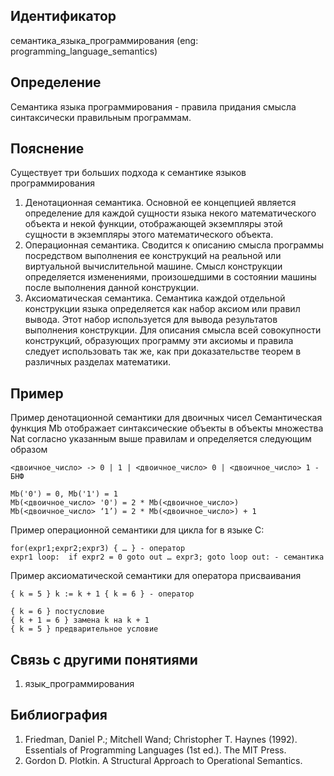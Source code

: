 ## Идентификатор

семантика_языка_программирования (eng: programming_language_semantics)

## Определение

Семантика языка программирования - правила придания смысла синтаксически правильным программам.

## Пояснение

Существует три больших подхода к семантике языков программирования

1. Денотационная семантика. Основной ее концепцией является определение для каждой сущности языка некого математического объекта и некой функции, отображающей экземпляры этой сущности в экземпляры этого математического объекта. 
2. Операционная семантика. Сводится к описанию смысла программы посредством выполнения ее конструкций на реальной или виртуальной вычислительной машине. Смысл конструкции определяется изменениями, произошедшими в состоянии машины после выполнения данной конструкции.
3. Аксиоматическая семантика. Семантика каждой отдельной конструкции языка определяется как набор аксиом или правил вывода. Этот набор используется для вывода результатов выполнения конструкции. Для описания смысла всей совокупности конструкций, образующих программу эти аксиомы и правила следует использовать так же, как при доказательстве теорем в различных разделах математики.

## Пример

Пример денотационной семантики для двоичных чисел
Семантическая функция Мb отображает синтаксические объекты в объекты множества Nat согласно указанным выше правилам и определяется следующим образом
~~~
<двоичное_число> -> 0 | 1 | <двоичное_число> 0 | <двоичное_число> 1 - БНФ

Мb('0') = 0, Мb('1') = 1
Мb(<двоичное_число> '0') = 2 * Мb(<двоичное_число>)
Мb(<двоичное_число> ‘1’) = 2 * Мb(<двоичное_число>) + 1
~~~

Пример операционной семантики для цикла for в языке C:
~~~
for(expr1;expr2;ехрr3) { … } - оператор	
expr1 loop:  if expr2 = 0 goto out … ехрr3; goto loop out: - семантика
~~~

Пример аксиоматической семантики для оператора присваивания
~~~
{ k = 5 } k := k + 1 { k = 6 } - оператор

{ k = 6 } постусловие
{ k + 1 = 6 } замена k на k + 1
{ k = 5 } предварительное условие
~~~

## Связь с другими понятиями

1. язык_программирования

## Библиография

1. Friedman, Daniel P.; Mitchell Wand; Christopher T. Haynes (1992). Essentials of Programming Languages (1st ed.). The MIT Press.
2. Gordon D. Plotkin. A Structural Approach to Operational Semantics.

